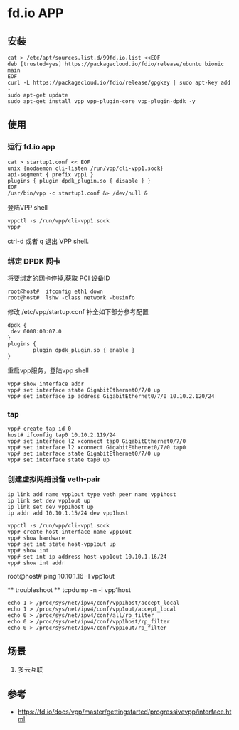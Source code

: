 # fd.io APP

## 安装

```
cat > /etc/apt/sources.list.d/99fd.io.list <<EOF
deb [trusted=yes] https://packagecloud.io/fdio/release/ubuntu bionic main
EOF
curl -L https://packagecloud.io/fdio/release/gpgkey | sudo apt-key add -
sudo apt-get update
sudo apt-get install vpp vpp-plugin-core vpp-plugin-dpdk -y
```

## 使用

### 运行 fd.io app
```
cat > startup1.conf << EOF
unix {nodaemon cli-listen /run/vpp/cli-vpp1.sock}
api-segment { prefix vpp1 }
plugins { plugin dpdk_plugin.so { disable } }
EOF
/usr/bin/vpp -c startup1.conf &> /dev/null &
```


登陆VPP shell 

```
vppctl -s /run/vpp/cli-vpp1.sock
vpp# 
```

ctrl-d 或者 q 退出 VPP shell.


### 绑定 DPDK 网卡

将要绑定的网卡停掉,获取 PCI 设备ID 

```
root@host#  ifconfig eth1 down
root@host#  lshw -class network -businfo 
```

修改 /etc/vpp/startup.conf 补全如下部分参考配置

```
dpdk {
 dev 0000:00:07.0
}
plugins {
        plugin dpdk_plugin.so { enable }
}
```

重启vpp服务，登陆vpp shell

```
vpp# show interface addr   
vpp# set interface state GigabitEthernet0/7/0 up
vpp# set interface ip address GigabitEthernet0/7/0 10.10.2.120/24  
```

### tap 

```
vpp# create tap id 0
host# ifconfig tap0 10.10.2.119/24
vpp# set interface l2 xconnect tap0 GigabitEthernet0/7/0
vpp# set interface l2 xconnect GigabitEthernet0/7/0 tap0
vpp# set interface state GigabitEthernet0/7/0 up                             
vpp# set interface state tap0 up
```

### 创建虚拟网络设备 veth-pair 

```
ip link add name vpp1out type veth peer name vpp1host
ip link set dev vpp1out up
ip link set dev vpp1host up
ip addr add 10.10.1.15/24 dev vpp1host
```

```
vppctl -s /run/vpp/cli-vpp1.sock
vpp# create host-interface name vpp1out
vpp# show hardware
vpp# set int state host-vpp1out up
vpp# show int
vpp# set int ip address host-vpp1out 10.10.1.16/24
vpp# show int addr
``` 

root@host# ping 10.10.1.16 -I vpp1out


** troubleshoot **
tcpdump -n -i vpp1host 

```
echo 1 > /proc/sys/net/ipv4/conf/vpp1host/accept_local
echo 1 > /proc/sys/net/ipv4/conf/vpp1out/accept_local
echo 0 > /proc/sys/net/ipv4/conf/all/rp_filter
echo 0 > /proc/sys/net/ipv4/conf/vpp1host/rp_filter
echo 0 > /proc/sys/net/ipv4/conf/vpp1out/rp_filter
```

## 场景

1. 多云互联

## 参考

* https://fd.io/docs/vpp/master/gettingstarted/progressivevpp/interface.html
